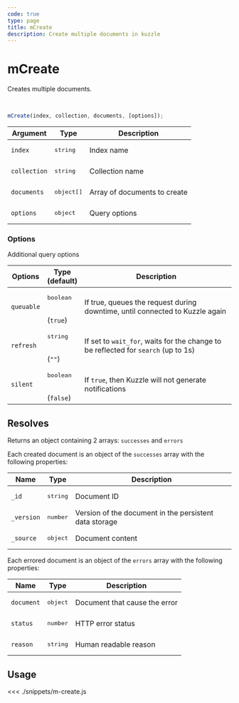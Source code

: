 ```yaml
---
code: true
type: page
title: mCreate
description: Create multiple documents in kuzzle
---
```


# mCreate

Creates multiple documents.

<br/>

```js
mCreate(index, collection, documents, [options]);
```

| Argument     | Type                | Description                  |
|--------------|---------------------|------------------------------|
| `index`      | <pre>string</pre>   | Index name                   |
| `collection` | <pre>string</pre>   | Collection name              |
| `documents`  | <pre>object[]</pre> | Array of documents to create |
| `options`    | <pre>object</pre>   | Query options                |

### Options

Additional query options

| Options    | Type<br/>(default)               | Description                                                                              |
|------------|----------------------------------|------------------------------------------------------------------------------------------|
| `queuable` | <pre>boolean</pre><br/>(`true`)  | If true, queues the request during downtime, until connected to Kuzzle again             |
| `refresh`  | <pre>string</pre><br/>(`""`)     | If set to `wait_for`, waits for the change to be reflected for `search` (up to 1s)       |
| `silent`   | <pre>boolean</pre><br/>(`false`) | If `true`, then Kuzzle will not generate notifications <SinceBadge version="7.5.3"/> |

## Resolves

Returns an object containing 2 arrays: `successes` and `errors`

Each created document is an object of the `successes` array with the following properties:

| Name       | Type              | Description                                            |
|------------|-------------------|--------------------------------------------------------|
| `_id`      | <pre>string</pre> | Document ID                                            |
| `_version` | <pre>number</pre> | Version of the document in the persistent data storage |
| `_source`  | <pre>object</pre> | Document content                                       |

Each errored document is an object of the `errors` array with the following properties:

| Name       | Type              | Description                   |
|------------|-------------------|-------------------------------|
| `document` | <pre>object</pre> | Document that cause the error |
| `status`   | <pre>number</pre> | HTTP error status             |
| `reason`   | <pre>string</pre> | Human readable reason         |

## Usage

<<< ./snippets/m-create.js

